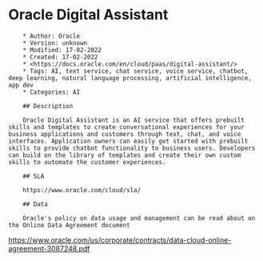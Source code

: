 # Oracle Digital Assistant

        * Author: Oracle
        * Version: unknown
        * Modified: 17-02-2022
        * Created: 17-02-2022
        * <https://docs.oracle.com/en/cloud/paas/digital-assistant/>
        * Tags: AI, text service, chat service, voice service, chatbot, deep learning, natural language processing, artificial intelligence, app dev
        * Categories: AI

        ## Description

        Oracle Digital Assistant is an AI service that offers prebuilt skills and templates to create conversational experiences for your business applications and customers through text, chat, and voice interfaces. Application owners can easily get started with prebuilt skills to provide chatbot functionality to business users. Developers can build on the library of templates and create their own custom skills to automate the customer experiences.

        ## SLA

        https://www.oracle.com/cloud/sla/

        ## Data

        Oracle's policy on data usage and management can be read about on the Online Data Agreement document
https://www.oracle.com/us/corporate/contracts/data-cloud-online-agreement-3087248.pdf
